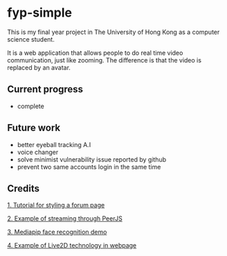 # fyp-simple
This is my final year project in The University of Hong Kong as a computer science student.

It is a web application that allows people to do real time video communication, just like zooming. The difference is that the video is replaced by an avatar.

## Current progress
 - complete

## Future work
 - better eyeball tracking A.I
 - voice changer 
 - solve minimist vulnerability issue reported by github
 - prevent two same accounts login in the same time

## Credits
[1. Tutorial for styling a forum page](https://www.youtube.com/watch?v=knGk9aUr4Do&t=198s)

[2. Example of streaming through PeerJS ](https://github.com/itstaranarora/video-chat-v1)

[3. Mediapip face recognition demo ](https://codepen.io/mediapipe/details/KKgVaPJ)

[4. Example of Live2D technology in webpage](https://github.com/llminatoll/Live2D_SDK_WebGL_2.1)
